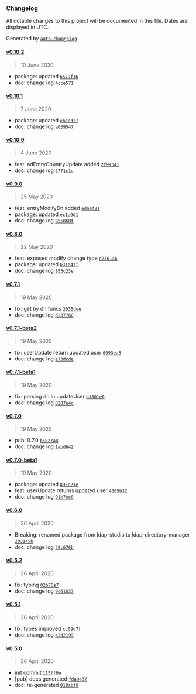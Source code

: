 ### Changelog

All notable changes to this project will be documented in this file. Dates are displayed in UTC.

Generated by [`auto-changelog`](https://github.com/CookPete/auto-changelog).

#### [v0.10.2](https://github.com/saostad/ldap-directory-manager/compare/v0.10.1...v0.10.2)

> 10 June 2020

- package: updated [`6579f16`](https://github.com/saostad/ldap-directory-manager/commit/6579f168bfe12c85a18076e04bd872f4f1db3f53)
- doc: change log [`4cce571`](https://github.com/saostad/ldap-directory-manager/commit/4cce571355fcfab38fa04275a3f36f276fea5a99)

#### [v0.10.1](https://github.com/saostad/ldap-directory-manager/compare/v0.10.0...v0.10.1)

> 7 June 2020

- package: updated [`ebeed27`](https://github.com/saostad/ldap-directory-manager/commit/ebeed270293d678cc4625acf94727717c66f90e6)
- doc: change log [`a039547`](https://github.com/saostad/ldap-directory-manager/commit/a039547c095c07fcf342d346bcfc914ca899522b)

#### [v0.10.0](https://github.com/saostad/ldap-directory-manager/compare/v0.9.0...v0.10.0)

> 4 June 2020

- feat: adEntryCountryUpdate added [`2f99b41`](https://github.com/saostad/ldap-directory-manager/commit/2f99b41c85be600dde1f71b4c34f9eba436297b3)
- doc: change log [`2771c1d`](https://github.com/saostad/ldap-directory-manager/commit/2771c1d7e51031373550de8003b1dfbfd78c606c)

#### [v0.9.0](https://github.com/saostad/ldap-directory-manager/compare/v0.8.0...v0.9.0)

> 25 May 2020

- feat: entryModifyDn added [`edaaf21`](https://github.com/saostad/ldap-directory-manager/commit/edaaf2198e075b1510c0d11dc7081d37a99af56f)
- package: updated [`ec1a9d1`](https://github.com/saostad/ldap-directory-manager/commit/ec1a9d1d565ed1f7b07cbd23798af6e6511cc516)
- doc: change log [`955868f`](https://github.com/saostad/ldap-directory-manager/commit/955868f356378a3d6790b53ff2537fd583fd819c)

#### [v0.8.0](https://github.com/saostad/ldap-directory-manager/compare/v0.7.1...v0.8.0)

> 22 May 2020

- feat: exposed modify change type [`d236146`](https://github.com/saostad/ldap-directory-manager/commit/d236146b84480c0c11bec7087a4b55af556539d8)
- package: updated [`b31043f`](https://github.com/saostad/ldap-directory-manager/commit/b31043f3191b64327a2830aad60247f1dafa9a5d)
- doc: change log [`853c23e`](https://github.com/saostad/ldap-directory-manager/commit/853c23e70f14fa0152eb9be266f08f14d5466af8)

#### [v0.7.1](https://github.com/saostad/ldap-directory-manager/compare/v0.7.1-beta2...v0.7.1)

> 19 May 2020

- fix: get by dn funcs [`2035dee`](https://github.com/saostad/ldap-directory-manager/commit/2035deeaa69c47cc5ff8df785e72f1074f1cc579)
- doc: change log [`d237760`](https://github.com/saostad/ldap-directory-manager/commit/d237760f61580b71fe8b0dbbe11db27190e15129)

#### [v0.7.1-beta2](https://github.com/saostad/ldap-directory-manager/compare/v0.7.1-beta1...v0.7.1-beta2)

> 19 May 2020

- fix: userUpdate return updated user [`0093ea5`](https://github.com/saostad/ldap-directory-manager/commit/0093ea5a633a556efd4b586bddccdd506cd03447)
- doc: change log [`e73dcde`](https://github.com/saostad/ldap-directory-manager/commit/e73dcdea1a8ee52a572ac7e6116c597b581319bb)

#### [v0.7.1-beta1](https://github.com/saostad/ldap-directory-manager/compare/v0.7.0...v0.7.1-beta1)

> 19 May 2020

- fix: parsing dn in updateUser [`b1501e0`](https://github.com/saostad/ldap-directory-manager/commit/b1501e03f88eca2a4c32790c57505b7300611469)
- doc: change log [`8207e4c`](https://github.com/saostad/ldap-directory-manager/commit/8207e4cd61d1b7166831620290a4c7e040c58c8e)

#### [v0.7.0](https://github.com/saostad/ldap-directory-manager/compare/v0.7.0-beta1...v0.7.0)

> 19 May 2020

- pub: 0.7.0 [`b5827a8`](https://github.com/saostad/ldap-directory-manager/commit/b5827a8314e64bd8f110246596e29d0bc6ed3ccd)
- doc: change log [`1abd642`](https://github.com/saostad/ldap-directory-manager/commit/1abd64220a181e6ce574342d963495d30c5bfea8)

#### [v0.7.0-beta1](https://github.com/saostad/ldap-directory-manager/compare/v0.6.0...v0.7.0-beta1)

> 19 May 2020

- package: updated [`895e23e`](https://github.com/saostad/ldap-directory-manager/commit/895e23eefab2636b2e9425dda587601851e33490)
- feat: userUpdate returns updated user [`4009b32`](https://github.com/saostad/ldap-directory-manager/commit/4009b32344b003ac952250bfd67014ca6d1a7095)
- doc: change log [`91e7ee8`](https://github.com/saostad/ldap-directory-manager/commit/91e7ee81ff034925d45793397f1baa4e09115d2e)

#### [v0.6.0](https://github.com/saostad/ldap-directory-manager/compare/v0.5.2...v0.6.0)

> 26 April 2020

- Breaking: renamed package from ldap-studio to ldap-directory-manager [`203145b`](https://github.com/saostad/ldap-directory-manager/commit/203145bfa5e29095ec6bbeea59ba3615a0f81efe)
- doc: change log [`39c670b`](https://github.com/saostad/ldap-directory-manager/commit/39c670b926909e2203c652b812aaa0a319241f01)

#### [v0.5.2](https://github.com/saostad/ldap-directory-manager/compare/v0.5.1...v0.5.2)

> 26 April 2020

- fix: typing [`02b76e7`](https://github.com/saostad/ldap-directory-manager/commit/02b76e73d58110e81060ae481ea7f05fcfed9f2b)
- doc: change log [`9c61037`](https://github.com/saostad/ldap-directory-manager/commit/9c6103742b0c9d76ffacb7671220d5489c5cc81f)

#### [v0.5.1](https://github.com/saostad/ldap-directory-manager/compare/v0.5.0...v0.5.1)

> 26 April 2020

- fix: types improved [`cc09d7f`](https://github.com/saostad/ldap-directory-manager/commit/cc09d7f2988e58206b20b928855be7f5955d83b2)
- doc: change log [`a2d2199`](https://github.com/saostad/ldap-directory-manager/commit/a2d2199b249c5c24ced9fe6842e6b81467627840)

#### v0.5.0

> 26 April 2020

- init commit [`115ff9e`](https://github.com/saostad/ldap-directory-manager/commit/115ff9e67080c0237dc0fedeca5cc1eba0900b84)
- [pub] docs generated [`fda9e37`](https://github.com/saostad/ldap-directory-manager/commit/fda9e37925d78b91787da029f4c949a020d84277)
- doc: re-generated [`018abf8`](https://github.com/saostad/ldap-directory-manager/commit/018abf83e7135be990cc70863ae5513e29f37294)
